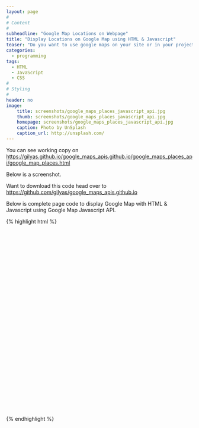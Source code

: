 ```yaml
---
layout: page
#
# Content
#
subheadline: "Google Map Locations on Webpage"
title: "Display Locations on Google Map using HTML & Javascript"
teaser: "Do you want to use google maps on your site or in your project and wondering where to start? Than you likely will like the integration of <em>Google Maps</em>. It enables you to display Maps and put locations marakers on maps that looks in each browser delicious."
categories:
  - programming
tags:
  - HTML
  - JavaScript
  - CSS
#
# Styling
#
header: no
image:
    title: screenshots/google_maps_places_javascript_api.jpg
    thumb: screenshots/google_maps_places_javascript_api.jpg
    homepage: screenshots/google_maps_places_javascript_api.jpg
    caption: Photo by UnSplash
    caption_url: http://unsplash.com/
---
```

You can see working copy on https://gilyas.github.io/google_maps_apis.github.io/google_maps_places_api/google_map_places.html

Below is a screenshot.
<img src="{{ site.urlimg }}screenshots/google_maps_places_javascript_api.jpg" alt="">

Want to download this code head over to https://github.com/gilyas/google_maps_apis.github.io

Below is complete page code to display Google Map with HTML & Javascript using Google Map Javascript API.<br/>

{% highlight html %}
<html>
<head>
    <meta name="viewport" content="width=device-width" />
    <title>Index</title>
</head>
<body>
    <div id="divMap" style="width: 500px; height: 500px">
    </div>
    <script type="text/javascript" src="https://maps.googleapis.com/maps/api/js?key=AIzaSyBip14VfDly0JQJXcMDy7wUVIdS-MfAiVo"></script>
    <script type="text/javascript">
        var markers = [{'title': 'Islamabad','lat': '33.669300','lng': '72.844800','description': 'Capital City of Pakistan. Lush green and great views and weather.'},{'title': 'Lahore','lat': '31.924600','lng': '74.284700','description': 'Lahore City of Lively People, is the Heart of the Pakistani Province Punjab.'}];
        window.onload = function () {
            var mapOptions = {
                center: new google.maps.LatLng(markers[0].lat, markers[0].lng),
                zoom: 7,
                mapTypeId: google.maps.MapTypeId.ROADMAP,
                //disableDefaultUI: true
                panControl: true,
                zoomControl: true,
                mapTypeControl: true,
                scaleControl: true,
                streetViewControl: true,
                overviewMapControl: true,
                rotateControl: true,
                mapTypeId: google.maps.MapTypeId.TERRAIN
            };
            var infoWindow = new google.maps.InfoWindow();
            var map = new google.maps.Map(document.getElementById("divMap"), mapOptions);
            for (i = 0; i < markers.length; i++) {
                var data = markers[i]
                var myLatlng = new google.maps.LatLng(data.lat, data.lng);
                var marker = new google.maps.Marker({
                    position: myLatlng,
                    map: map,
                    title: data.title,
                    animation: google.maps.Animation.BOUNCE
                });
                (function (marker, data) {
                    google.maps.event.addListener(marker, "click", function (e) {
                        infoWindow.setContent(data.description);
                        infoWindow.open(map, marker);
                    });
                })(marker, data);
            }
        }
    </script>

</body>
</html>
{% endhighlight %}

